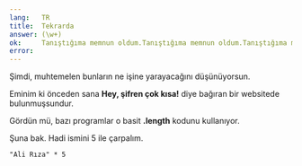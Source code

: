 ```yaml
---
lang:   TR
title:  Tekrarda
answer: (\w+)
ok:     Tanıştığıma memnun oldum.Tanıştığıma memnun oldum.Tanıştığıma memnun oldum.
error:  
---
```


Şimdi, muhtemelen bunların ne işine yarayacağını düşünüyorsun.

Eminim ki önceden sana __Hey, şifren çok kısa!__ diye bağıran bir websitede bulunmuşsundur.

Gördün mü, bazı programlar o basit __.length__ kodunu kullanıyor.

Şuna bak. Hadi ismini 5 ile çarpalım.

    "Ali Rıza" * 5
